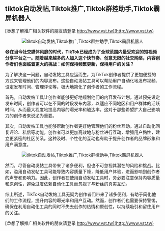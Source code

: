 ## **tiktok自动发帖,Tiktok推广,Tiktok群控助手,Tiktok霸屏机器人**

[😍想了解推广相关软件的朋友请登录 http://www.vst.tw](http://www.vst.tw)

 <center><img src="https://vst.tw/MP4/tuiguang/png/5.png" alt="tiktok自动发帖,Tiktok推广,Tiktok群控助手,Tiktok霸屏机器人"></center>

**😄在当今社交媒体风靡的时代，TikTok已经成为了全球范围内最受欢迎的短视频分享平台之一。随着越来越多的人加入这个快节奏、创意无限的社交网络，内容创作者们也面临着更大的挑战：如何保持频繁更新，保持用户的关注？**

为了解决这一问题，自动发帖工具应运而生，为TikTok创作者提供了更加便捷的方式来管理他们的内容发布。这些自动发帖工具可以帮助用户自动化地发布视频、设定发布时间、管理评论等，极大地简化了创作者的工作流程。

首先，自动发帖工具让创作者能够更好地规划他们的内容发布计划。通过预先设定发布时间，创作者可以在不同的时段发布内容，以适应不同地区和用户群体的活跃时间，从而最大程度地提高内容的曝光率和触达率。这对于那些希望扩大自己影响力的创作者来说尤为重要。

其次，自动发帖工具也能够帮助创作者更好地管理他们的粉丝互动。通过自动化回复评论、私信等功能，创作者可以更加高效地与粉丝进行互动，增强用户黏性，建立更紧密的社区关系。这种及时、个性化的互动也有助于提升创作者的品牌形象和用户满意度。

 <center><img src="https://vst.tw/MP4/tuiguang/png/6.png" alt="tiktok自动发帖,Tiktok推广,Tiktok群控助手,Tiktok霸屏机器人"></center>

然而，尽管自动发帖工具带来了诸多便利，但也不可忽视其潜在的风险和挑战。比如，滥用自动发帖工具可能导致内容质量下降，降低用户体验，进而影响到创作者的声誉和影响力。因此，创作者在使用自动发帖工具时，务必要注意保持内容质量和原创性，避免过度依赖自动化工具而忽视了与粉丝的真实互动。

综上所述，TikTok自动发帖工具无疑为创作者们带来了诸多便利，有助于简化他们的工作流程，提升内容的曝光率和用户互动。然而，创作者们也需要保持警惕，确保在利用自动化工具的同时不失去创作的热情和原创性，以持续吸引和留住用户的关注。

[😍想了解推广相关软件的朋友请登录 http://www.vst.tw](http://www.vst.tw)



